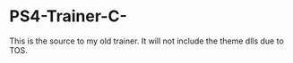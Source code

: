 # PS4-Trainer-C-
This is the source to my old trainer.
It will not include the theme dlls due to TOS.
